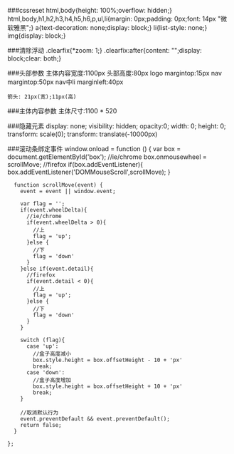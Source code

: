 ###cssreset
	html,body{height: 100%;overflow: hidden;}
	html,body,h1,h2,h3,h4,h5,h6,p,ul,li{margin: 0px;padding: 0px;font: 14px "微软雅黑";}
	a{text-decoration: none;display: block;}
	li{list-style: none;}
	img{display: block;}
	
###清除浮动
	.clearfix{*zoom: 1;}
	.clearfix:after{content: "";display: block;clear: both;}

###头部参数
	主体内容宽度:1100px
	头部高度:80px
	logo margintop:15px
	nav  margintop:50px
	nav中li marginleft:40px  

	箭头: 21px(宽);11px(高)
	
###主体内容参数
	主体尺寸:1100 * 520

	
	
	
###隐藏元素
    display: none;
    visibility: hidden;
    opacity:0;
    width: 0;
    height: 0;
    transform: scale(0);
    transform: translate(-10000px)
    
###滚动条绑定事件
    window.onload = function () {
      var box = document.getElementById('box');
      //ie/chrome
      box.onmousewheel = scrollMove;
      //firefox
      if(box.addEventListener){
        box.addEventListener('DOMMouseScroll',scrollMove);
      }
    
      function scrollMove(event) {
        event = event || window.event;

        var flag = '';
        if(event.wheelDelta){
          //ie/chrome
          if(event.wheelDelta > 0){
            //上
            flag = 'up';
          }else {
            //下
            flag = 'down'
          }
        }else if(event.detail){
          //firefox
          if(event.detail < 0){
            //上
            flag = 'up';
          }else {
            //下
            flag = 'down'
          }
        }
    
        switch (flag){
          case 'up':
            //盒子高度减小
            box.style.height = box.offsetHeight - 10 + 'px'
            break;
          case 'down':
            //盒子高度增加
            box.style.height = box.offsetHeight + 10 + 'px'
            break;
        }
    
        //取消默认行为
        event.preventDefault && event.preventDefault();
        return false;
      }
    
    };